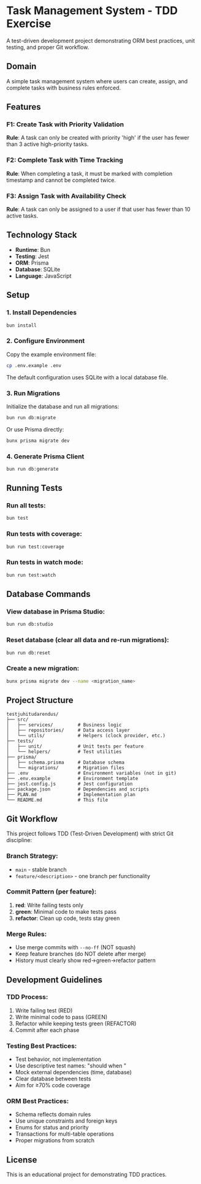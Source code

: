 # Task Management System - TDD Exercise

A test-driven development project demonstrating ORM best practices, unit testing, and proper Git workflow.

## Domain

A simple task management system where users can create, assign, and complete tasks with business rules enforced.

## Features

### F1: Create Task with Priority Validation
**Rule**: A task can only be created with priority 'high' if the user has fewer than 3 active high-priority tasks.

### F2: Complete Task with Time Tracking
**Rule**: When completing a task, it must be marked with completion timestamp and cannot be completed twice.

### F3: Assign Task with Availability Check
**Rule**: A task can only be assigned to a user if that user has fewer than 10 active tasks.

## Technology Stack

- **Runtime**: Bun
- **Testing**: Jest
- **ORM**: Prisma
- **Database**: SQLite
- **Language**: JavaScript

## Setup

### 1. Install Dependencies

```bash
bun install
```

### 2. Configure Environment

Copy the example environment file:

```bash
cp .env.example .env
```

The default configuration uses SQLite with a local database file.

### 3. Run Migrations

Initialize the database and run all migrations:

```bash
bun run db:migrate
```

Or use Prisma directly:

```bash
bunx prisma migrate dev
```

### 4. Generate Prisma Client

```bash
bun run db:generate
```

## Running Tests

### Run all tests:

```bash
bun test
```

### Run tests with coverage:

```bash
bun run test:coverage
```

### Run tests in watch mode:

```bash
bun run test:watch
```

## Database Commands

### View database in Prisma Studio:

```bash
bun run db:studio
```

### Reset database (clear all data and re-run migrations):

```bash
bun run db:reset
```

### Create a new migration:

```bash
bunx prisma migrate dev --name <migration_name>
```

## Project Structure

```
testjuhitudarendus/
├── src/
│   ├── services/         # Business logic
│   ├── repositories/     # Data access layer
│   └── utils/            # Helpers (clock provider, etc.)
├── tests/
│   ├── unit/             # Unit tests per feature
│   └── helpers/          # Test utilities
├── prisma/
│   ├── schema.prisma     # Database schema
│   └── migrations/       # Migration files
├── .env                  # Environment variables (not in git)
├── .env.example          # Environment template
├── jest.config.js        # Jest configuration
├── package.json          # Dependencies and scripts
├── PLAN.md               # Implementation plan
└── README.md             # This file
```

## Git Workflow

This project follows TDD (Test-Driven Development) with strict Git discipline:

### Branch Strategy:
- `main` - stable branch
- `feature/<description>` - one branch per functionality

### Commit Pattern (per feature):
1. **red**: Write failing tests only
2. **green**: Minimal code to make tests pass
3. **refactor**: Clean up code, tests stay green

### Merge Rules:
- Use merge commits with `--no-ff` (NOT squash)
- Keep feature branches (do NOT delete after merge)
- History must clearly show red→green→refactor pattern

## Development Guidelines

### TDD Process:
1. Write failing test (RED)
2. Write minimal code to pass (GREEN)
3. Refactor while keeping tests green (REFACTOR)
4. Commit after each phase

### Testing Best Practices:
- Test behavior, not implementation
- Use descriptive test names: "should <behavior> when <condition>"
- Mock external dependencies (time, database)
- Clear database between tests
- Aim for ≥70% code coverage

### ORM Best Practices:
- Schema reflects domain rules
- Use unique constraints and foreign keys
- Enums for status and priority
- Transactions for multi-table operations
- Proper migrations from scratch

## License

This is an educational project for demonstrating TDD practices.
